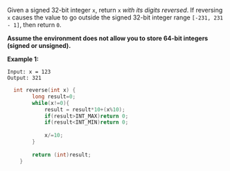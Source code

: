Given a signed 32-bit integer `x`, return `x` *with its digits reversed*. If reversing `x` causes the value to go outside the signed 32-bit integer range `[-231, 231 - 1]`, then return `0`.

**Assume the environment does not allow you to store 64-bit integers (signed or unsigned).**

 

**Example 1:**

```
Input: x = 123
Output: 321
```

```c++
  int reverse(int x) {
        long result=0;
        while(x!=0){
            result = result*10+(x%10);
            if(result>INT_MAX)return 0;
            if(result<INT_MIN)return 0;
            
            x/=10;
        }
        
        return (int)result;
    }
```

